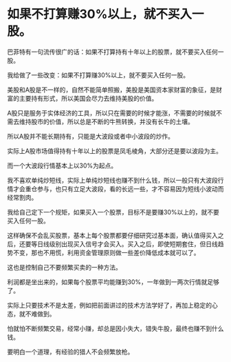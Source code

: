 # 如果不打算赚30%以上，就不买入一股。
[url]: (https://t.zsxq.com/MrZJeMR)

巴菲特有一句流传很广的话：如果不打算持有十年以上的股票，就不要买入任何一股。

我给做了一些改变：如果不打算赚30%以上，就不要买入任何一股。

美股和A股是不一样的，自然不能简单照搬，美股是美国资本家财富的象征，是财富的主要持有形式，所以美国会尽力去维持美股的价值。

A股只是服务于实体经济的工具，所以只在需要的时候才能涨，不需要的时候就不需去维持股市的价值，所以总是不断的牛熊转换，并没有长牛的土壤。

所以A股并不能长期持有，只能是大波段或者中小波段的炒作。

实际上A股市场值得持有十年以上的股票是凤毛棱角，大部分还是要以波段为主。

而一个大波段行情基本上以30%为起点。

我不喜欢单纯炒短线，实际上单纯炒短线也赚不到什么钱，所以一般只有大波段行情才会重仓参与，也只有立足大波段，看的长远一些，才不容易因为短线小波动而经常割肉。

我给自己定下一个规矩，如果买入一个股票，目标不是要赚30%以上的，就不要买入任何一股。

这样确保不会乱买股票，基本上每个股票都要仔细研究过基本面，确认值得买入之后，还要等日线级别出现买入信号才会买入。买入之后，即使短期套住，但日线趋势不变，那也不用慌，利用资金管理原则做一些差价降低成本就可以了。

这也是控制自己不要频繁买卖的一种方法。

利润都是坐出来的，如果每个股票平均能赚到30%，一年做到一两次行情就足够了。

实际上只要技术不是太差，例如把前面讲过的技术方法学好了，再加上稳定的心态，就不难做到。

怕就怕不断频繁交易，经常小赚，却总是因小失大，错失牛股，最终也赚不到什么钱。

要明白一个道理，有经验的猎人不会频繁放枪。